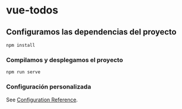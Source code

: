 # vue-todos

## Configuramos las dependencias del proyecto
```
npm install
```

### Compilamos y desplegamos el proyecto
```
npm run serve
```

### Configuración personalizada
See [Configuration Reference](https://cli.vuejs.org/config/).
